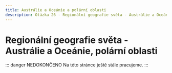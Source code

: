 ```yaml
---
title: Austrálie a Oceánie a polární oblasti
description: Otázka 26 - Regionální geografie světa - Austrálie a Oceánie, polární oblasti
---
```


# **Regionální geografie světa - Austrálie a Oceánie, polární oblasti**

::: danger NEDOKONČENO
Na této stránce ještě stále pracujeme.
:::

